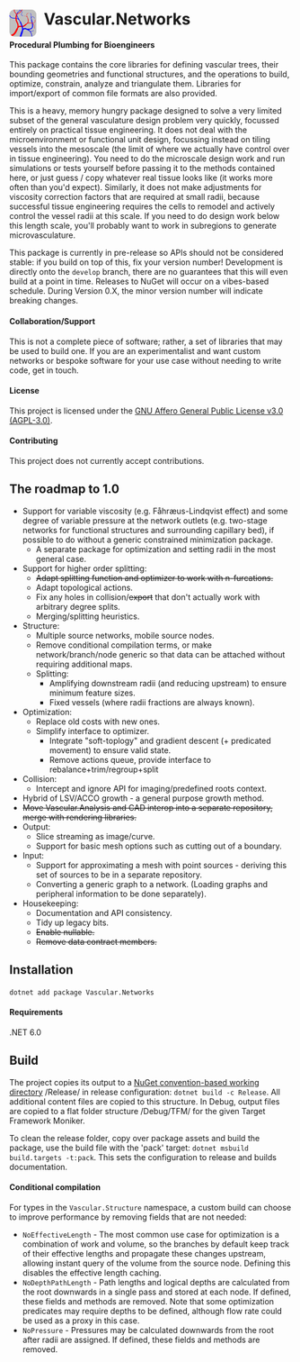 <h1> <img align="left" src="package/icon.svg" width="48"/> &nbsp; Vascular.Networks </h1>

#### Procedural Plumbing for Bioengineers
This package contains the core libraries for defining vascular trees, their bounding geometries and functional structures, and the operations to build, optimize, constrain, analyze and triangulate them.
Libraries for import/export of common file formats are also provided.

This is a heavy, memory hungry package designed to solve a very limited subset of the general vasculature design problem very quickly, focussed entirely on practical tissue engineering.
It does not deal with the microenvironment or functional unit design, focussing instead on tiling vessels into the mesoscale (the limit of where we actually have control over in tissue engineering).
You need to do the microscale design work and run simulations or tests yourself before passing it to the methods contained here, or just guess / copy whatever real tissue looks like (it works more often than you'd expect).
Similarly, it does not make adjustments for viscosity correction factors that are required at small radii, because successful tissue engineering requires the cells to remodel and actively control the vessel radii at this scale.
If you need to do design work below this length scale, you'll probably want to work in subregions to generate microvasculature.

This package is currently in pre-release so APIs should not be considered stable: if you build on top of this, fix your version number!
Development is directly onto the `develop` branch, there are no guarantees that this will even build at a point in time.
Releases to NuGet will occur on a vibes-based schedule.
During Version 0.X, the minor version number will indicate breaking changes.

#### Collaboration/Support
This is not a complete piece of software; rather, a set of libraries that may be used to build one.
If you are an experimentalist and want custom networks or bespoke software for your use case without needing to write code, get in touch.

#### License
This project is licensed under the [GNU Affero General Public License v3.0 (AGPL-3.0)](LICENSE).

#### Contributing
This project does not currently accept contributions.

## The roadmap to 1.0
- Support for variable viscosity (e.g. Fåhræus-Lindqvist effect) and some degree of variable pressure at the network outlets (e.g. two-stage networks for functional structures and surrounding capillary bed), if possible to do without a generic constrained minimization package.
  - A separate package for optimization and setting radii in the most general case.
- Support for higher order splitting:
  - ~~Adapt splitting function and optimizer to work with n-furcations.~~
  - Adapt topological actions.
  - Fix any holes in collision/~~export~~ that don't actually work with arbitrary degree splits.
  - Merging/splitting heuristics.
- Structure:
  - Multiple source networks, mobile source nodes.
  - Remove conditional compilation terms, or make network/branch/node generic so that data can be attached without requiring additional maps.
  - Splitting:
    - Amplifying downstream radii (and reducing upstream) to ensure minimum feature sizes.
    - Fixed vessels (where radii fractions are always known).
- Optimization:
  - Replace old costs with new ones.
  - Simplify interface to optimizer.
    - Integrate "soft-toplogy" and gradient descent (+ predicated movement) to ensure valid state.
    - Remove actions queue, provide interface to rebalance+trim/regroup+split
- Collision:
  - Intercept and ignore API for imaging/predefined roots context.
- Hybrid of LSV/ACCO growth - a general purpose growth method.
- ~~Move Vascular.Analysis and CAD interop into a separate repository, merge with rendering libraries.~~
- Output:
  - Slice streaming as image/curve.
  - Support for basic mesh options such as cutting out of a boundary.
- Input:
  - Support for approximating a mesh with point sources - deriving this set of sources to be in a separate repository.
  - Converting a generic graph to a network. (Loading graphs and peripheral information to be done separately).
- Housekeeping:
  - Documentation and API consistency.
  - Tidy up legacy bits.
  - ~~Enable nullable.~~
  - ~~Remove data contract members.~~

## Installation
`dotnet add package Vascular.Networks`

#### Requirements
.NET 6.0

## Build
The project copies its output to a [NuGet convention-based working directory](https://docs.microsoft.com/en-us/nuget/create-packages/creating-a-package#from-a-convention-based-working-directory) /Release/ in release configuration: `dotnet build -c Release`.
All additional content files are copied to this structure.
In Debug, output files are copied to a flat folder structure /Debug/TFM/ for the given Target Framework Moniker.

To clean the release folder, copy over package assets and build the package, use the build file with the 'pack' target: `dotnet msbuild build.targets -t:pack`.
This sets the configuration to release and builds documentation.

#### Conditional compilation
For types in the `Vascular.Structure` namespace, a custom build can choose to improve performance by removing fields that are not needed:
- `NoEffectiveLength` - The most common use case for optimization is a combination of work and volume, so the branches by default keep track of their effective lengths and propagate these changes upstream, allowing instant query of the volume from the source node.
  Defining this disables the effective length caching.
- `NoDepthPathLength` - Path lengths and logical depths are calculated from the root downwards in a single pass and stored at each node. If defined, these fields and methods are removed.
  Note that some optimization predicates may require depths to be defined, although flow rate could be used as a proxy in this case.
- `NoPressure` - Pressures may be calculated downwards from the root after radii are assigned. If defined, these fields and methods are removed.
